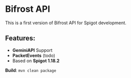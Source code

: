 # Bifrost API
This is a first version of Bifrost API for Spigot development.  

## Features:
 - **GeminiAPI** Support
 - **PacketEvents** (todo)
 - Based on **Spigot 1.18.2**

**Build**: `mvn clean package`
